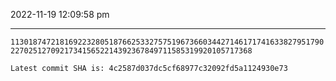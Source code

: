 2022-11-19 12:09:58 pm

---

`1130187472181692232805187662533275751967366034427146171741633827951790227025127092173415652214392367849711585319920105717368`

`Latest commit SHA is: 4c2587d037dc5cf68977c32092fd5a1124930e73 `
